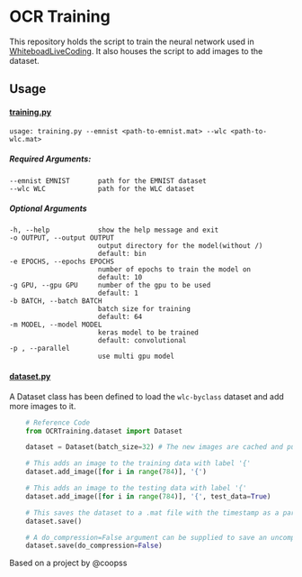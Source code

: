OCR Training
=====

This repository holds the script to train the neural network used in
[WhiteboadLiveCoding](https://github.com/WhiteboardLiveCoding/WhiteboardLiveCoding).
It also houses the script to add images to the dataset.

## Usage

#### [training.py](training.py)

    usage: training.py --emnist <path-to-emnist.mat> --wlc <path-to-wlc.mat>

##### Required Arguments:

    --emnist EMNIST       path for the EMNIST dataset
    --wlc WLC             path for the WLC dataset

##### Optional Arguments

    -h, --help            show the help message and exit
    -o OUTPUT, --output OUTPUT
                          output directory for the model(without /)
                          default: bin
    -e EPOCHS, --epochs EPOCHS
                          number of epochs to train the model on
                          default: 10
    -g GPU, --gpu GPU     number of the gpu to be used
                          default: 1
    -b BATCH, --batch BATCH
                          batch size for training
                          default: 64
    -m MODEL, --model MODEL
                          keras model to be trained
                          default: convolutional
    -p , --parallel
                          use multi gpu model


#### [dataset.py](dataset.py)

A Dataset class has been defined to load the `wlc-byclass` dataset
and add more images to it.

```python
    # Reference Code
    from OCRTraining.dataset import Dataset

    dataset = Dataset(batch_size=32) # The new images are cached and put in the dataset in a batch

    # This adds an image to the training data with label '{'
    dataset.add_image([for i in range(784)], '{')

    # This adds an image to the testing data with label '{'
    dataset.add_image([for i in range(784)], '{', test_data=True)

    # This saves the dataset to a .mat file with the timestamp as a part of the filename
    dataset.save()

    # A do_compression=False argument can be supplied to save an uncompressed dataset
    dataset.save(do_compression=False)
```

Based on a project by @coopss
